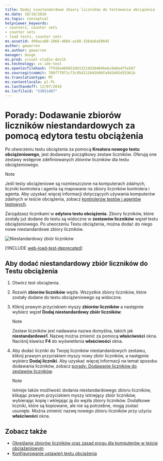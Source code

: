 ```yaml
---
title: Dodaj niestandardowe zbiory liczników do testowania obciążenia
ms.date: 10/19/2016
ms.topic: conceptual
helpviewer_keywords:
- counters, counter sets
- counter sets
- load tests, counter sets
ms.assetid: 499aca80-1069-408d-ac68-326da6a50645
author: gewarren
ms.author: gewarren
manager: douge
ms.prod: visual-studio-dev15
ms.technology: vs-ide-test
ms.openlocfilehash: 7f916e469453d41321dd30404be6c0a6e4f5e56f
ms.sourcegitcommit: 708f77071c73c95d212645b00fa943d45d35361b
ms.translationtype: MT
ms.contentlocale: pl-PL
ms.lasthandoff: 12/07/2018
ms.locfileid: "53051487"
---
```

# <a name="how-to-add-custom-counter-sets-using-the-load-test-editor"></a>Porady: Dodawanie zbiorów liczników niestandardowych za pomocą edytora testu obciążenia

Po utworzeniu testu obciążenia za pomocą **Kreatora nowego testu obciążeniowego**, jest dodawany początkowy zestaw liczników. Oferują one zestawy wstępnie zdefiniowanych zbiorów liczników dla testu obciążeniowego.

> [!NOTE]
> Jeśli testy obciążeniowe są rozmieszczone na komputerach zdalnych, liczniki kontrolera i agenta są mapowane na zbiory liczników kontrolera i agenta. Aby uzyskać więcej informacji dotyczących używania komputerów zdalnych w teście obciążenia, zobacz [kontrolerów testów i agentów testowych](configure-test-agents-and-controllers-for-load-tests.md).

Zarządzasz licznikami w **edytora testu obciążenia**. Zbiory liczników, które zostały już dodane do testu są widoczne w **zestawów liczników** węzeł testu obciążeniowego. Po utworzeniu Testu obciążenia, można dodać do niego nowe niestandardowe zbiory liczników.

![Niestandardowy zbiór liczników](../test/media/loadtestcustomcounter.png)

[!INCLUDE [web-load-test-deprecated](includes/web-load-test-deprecated.md)]

## <a name="to-add-a-custom-counter-set-to-a-load-test"></a>Aby dodać niestandardowy zbiór liczników do Testu obciążenia

1.  Otwórz test obciążenia.

2.  Rozwiń **zbiorów liczników** węzła. Wszystkie zbiory liczników, które zostały dodane do testu obciążeniowego są widoczne.

3.  Kliknij prawym przyciskiem myszy **zbiorów liczników** a następnie wybierz węzeł **Dodaj niestandardowy zbiór liczników**.

    > [!NOTE]
    > Zestaw liczników jest nadawana nazwa domyślna, takich jak **niestandardowe1**. Nazwę można zmienić za pomocą **właściwości** okna. Naciśnij klawisz **F4** do wyświetlenia **właściwości** okna.

4.  Aby dodać liczniki do Twojej liczników niestandardowych zestawu, kliknij prawym przyciskiem myszy nowy zbiór liczników, a następnie wybierz **Dodaj liczniki**. Aby uzyskać więcej informacji na temat sposobu dodawania liczników, zobacz [porady: Dodawanie liczników do zestawów liczników](../test/how-to-add-counters-to-counter-sets-using-the-load-test-editor.md).

    > [!NOTE]
    > Istnieje także możliwość dodania niestandardowego zbioru liczników, klikając prawym przyciskiem myszy istniejący zbiór liczników, wybierając kopię i wklejając ją do węzła zbiory liczników. Dodatkowe liczniki, które są kopiowane, ale nie są potrzebne, mogą zostać usunięte. Można zmienić nazwę nowego zbioru liczników przy użyciu **właściwości** okna.

## <a name="see-also"></a>Zobacz także

- [Określanie zbiorów liczników oraz zasad progu dla komputerów w teście obciążeniowym](../test/specify-counter-sets-and-threshold-rules-for-load-testing.md)
- [Konfigurowanie ustawień testu obciążenia](../test/configure-load-test-run-settings.md)